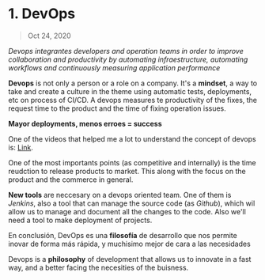 # 1. DevOps

> Oct 24, 2020

*Devops integrantes developers and operation teams in order to improve collaboration and productivity by automating infraestructure, automating workflows and continuously measuring application performance*

**Devops** is not only a person or a role on a company. It's a **mindset**, a way to take and create a culture in the theme using automatic tests, deployments, etc on process of CI/CD. A devops  measures te productivity of the fixes, the request time to the product and the time of fixing operation issues.

**Mayor deployments, menos erroes = success**

One of the videos that helped me a lot to understand the concept of devops is: [Link](https://www.youtube.com/watch?v=_I94-tJlovg).

One of the most importants points (as competitive and internally) is the time reudction to release products to market. This along with the focus on the product and the commerce in general.

**New tools** are neccesary on a devops oriented team. One of them is *Jenkins*, also a tool that can manage the source code (as *Github*), which wil allow us to manage and document all the changes to the code. Also we'll need a tool to make deployment of projects.

En conclusión, DevOps es una **filosofía** de desarrollo que nos permite inovar de forma más rápida, y muchisimo mejor de cara a las necesidades 

Devops is a **philosophy** of development that allows us to innovate in a fast way, and a better facing the necesities of the buisness.